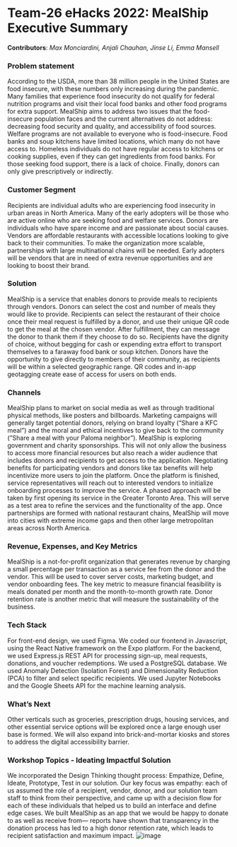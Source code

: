 # Team-26 eHacks 2022: MealShip Executive Summary

**Contributors**: 
*Max Monciardini, Anjali Chauhan, Jinse Li, Emma Mansell*

### Problem statement
According to the USDA, more than 38 million people in the United States are food insecure, with these numbers only increasing during the pandemic. Many families that experience food insecurity do not qualify for federal nutrition programs and visit their local food banks and other food programs for extra support. MealShip aims to address two issues that the food-insecure population faces and the current alternatives do not address: decreasing food security and quality, and accessibility of food sources. Welfare programs are not available to everyone who is food-insecure. Food banks and soup kitchens have limited locations, which many do not have access to. Homeless individuals do not have regular access to kitchens or cooking supplies, even if they can get ingredients from food banks. For those seeking food support, there is a lack of choice. Finally, donors can only give prescriptively or indirectly.

### Customer Segment
Recipients are individual adults who are experiencing food insecurity in urban areas in North America. Many of the early adopters will be those who are active online who are seeking food and welfare services. Donors are individuals who have spare income and are passionate about social causes. Vendors are affordable restaurants with accessible locations looking to give back to their communities. To make the organization more scalable, partnerships with large multinational chains will be needed. Early adopters will be vendors that are in need of extra revenue opportunities and are looking to boost their brand. 

### Solution
MealShip is a service that enables donors to provide meals to recipients through vendors. Donors can select the cost and number of meals they would like to provide. Recipients can select the restaurant of their choice once their meal request is fulfilled by a donor, and use their unique QR code to get the meal at the chosen vendor. After fulfillment, they can message the donor to thank them if they choose to do so. Recipients have the dignity of choice, without begging for cash or expending extra effort to transport themselves to a faraway food bank or soup kitchen. Donors have the opportunity to give directly to members of their community, as recipients will be within a selected geographic range. QR codes and in-app geotagging create ease of access for users on both ends.

### Channels
MealShip plans to market on social media as well as through traditional physical methods, like posters and billboards. Marketing campaigns will generally target potential donors, relying on brand loyalty (“Share a KFC meal”) and the moral and ethical incentives to give back to the community (“Share a meal with your Paloma neighbor”). 
MealShip is exploring government and charity sponsorships. This will not only allow the business to access more financial resources but also reach a wider audience that includes donors and recipients to get access to the application. Negotiating benefits for participating vendors and donors like tax benefits will help incentivize more users to join the platform. Once the platform is finished, service representatives will reach out to interested vendors to initialize onboarding processes to improve the service. 
A phased approach will be taken by first opening its service in the Greater Toronto Area. This will serve as a test area to refine the services and the functionality of the app. Once partnerships are formed with national restaurant chains, MealShip will move into cities with extreme income gaps and then other large metropolitan areas across North America. 

### Revenue, Expenses, and Key Metrics
MealShip is a not-for-profit organization that generates revenue by charging a small percentage per transaction as a service fee from the donor and the vendor. This will be used to cover server costs, marketing budget, and vendor onboarding fees. The key metric to measure financial feasibility is meals donated per month and the month-to-month growth rate. Donor retention rate is another metric that will measure the sustainability of the business. 

### Tech Stack
For front-end design, we used Figma. We coded our frontend in Javascript, using the React Native framework on the Expo platform. For the backend, we used Express.js REST API for processing sign-up, meal requests, donations, and voucher redemptions. We used a PostgreSQL database. We used Anomaly Detection (Isolation Forest) and Dimensionality Reduction (PCA) to filter and select specific recipients. We used Jupyter Notebooks and the Google Sheets API for the machine learning analysis.

### What’s Next
Other verticals such as groceries, prescription drugs, housing services, and other essential service options will be explored once a large enough user base is formed. We will also expand into brick-and-mortar kiosks and stores to address the digital accessibility barrier.

### Workshop Topics - Ideating Impactful Solution
We incorporated the Design Thinking thought process: Empathize, Define, Ideate, Prototype, Test in our solution. Our key focus was empathy: each of us assumed the role of a recipient, vendor, donor, and our solution team staff to think from their perspective, and came up with a decision flow for each of these individuals that helped us to build an interface and define edge cases. We built MealShip as an app that we would be happy to donate to as well as receive from— reports have shown that transparency in the donation process has led to a high donor retention rate, which leads to recipient satisfaction and maximum impact. 
![image](https://user-images.githubusercontent.com/37977458/152703801-c56a2bfa-02e1-4dab-9135-1e3919cae370.png)

